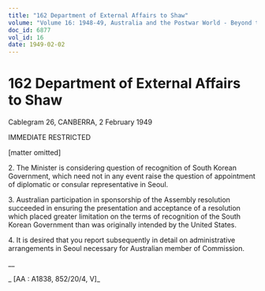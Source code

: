 ```yaml
---
title: "162 Department of External Affairs to Shaw"
volume: "Volume 16: 1948-49, Australia and the Postwar World - Beyond the Region"
doc_id: 6877
vol_id: 16
date: 1949-02-02
---
```


# 162 Department of External Affairs to Shaw

Cablegram 26, CANBERRA, 2 February 1949

IMMEDIATE RESTRICTED

[matter omitted]

2\. The Minister is considering question of recognition of South Korean Government, which need not in any event raise the question of appointment of diplomatic or consular representative in Seoul.

3\. Australian participation in sponsorship of the Assembly resolution succeeded in ensuring the presentation and acceptance of a resolution which placed greater limitation on the terms of recognition of the South Korean Government than was originally intended by the United States.

4\. It is desired that you report subsequently in detail on administrative arrangements in Seoul necessary for Australian member of Commission.

__

_ [AA : A1838, 852/20/4, V]_
